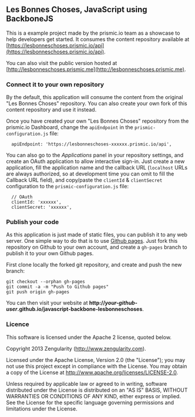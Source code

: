 ## Les Bonnes Choses, JavaScript using BackboneJS

This is a example project made by the prismic.io team as a showcase to help developers get started. It consumes the content repository available at [https://lesbonneschoses.prismic.io/api](https://lesbonneschoses.prismic.io/api).

You can also visit the public version hosted at [http://lesbonneschoses.prismic.me](http://lesbonneschoses.prismic.me).

### Connect it to your own repository

By the default, this application will consume the content from the original "Les Bonnes Choses" repository. You can also create your own fork of this content repository and use it instead.

Once you have created your own "Les Bonnes Choses" repository from the prismic.io Dashboard, change the `apiEndpoint` in the `prismic-configuration.js` file:

```
  apiEndpoint: 'https://lesbonneschoses-xxxxxx.prismic.io/api',
```

You can also go to the _Applications_ panel in your repository settings, and create an OAuth application to allow interactive sign-in. Just create a new application, fill the application name and the callback URL (`localhost` URLs are always authorized, so at development time you can omit to fill the Callback URL field), and copy/paste the `clientId` & `clientSecret` configuration to the `prismic-configuration.js` file:

```
  // OAuth
  clientId: 'xxxxxx',
  clientSecret: 'xxxxxx',
```

### Publish your code

As this application is just made of static files, you can publish it to any web server. One simple way to do that is to use [Github pages](https://github.io). Just fork this repository on Github to your own account, and create a `gh-pages` branch to publish it to your own Github pages. 

First clone locally the forked git repository, and create and push the new branch:

```
git checkout --orphan gh-pages
git commit -a -m "Push to Github pages"
git push origin gh-pages
```

You can then visit your website at **http://_your-github-user_.github.io/javascript-backbone-lesbonneschoses**.

### Licence

This software is licensed under the Apache 2 license, quoted below.

Copyright 2013 Zengularity (http://www.zengularity.com).

Licensed under the Apache License, Version 2.0 (the "License"); you may not use this project except in compliance with the License. You may obtain a copy of the License at http://www.apache.org/licenses/LICENSE-2.0.

Unless required by applicable law or agreed to in writing, software distributed under the License is distributed on an "AS IS" BASIS, WITHOUT WARRANTIES OR CONDITIONS OF ANY KIND, either express or implied. See the License for the specific language governing permissions and limitations under the License.
